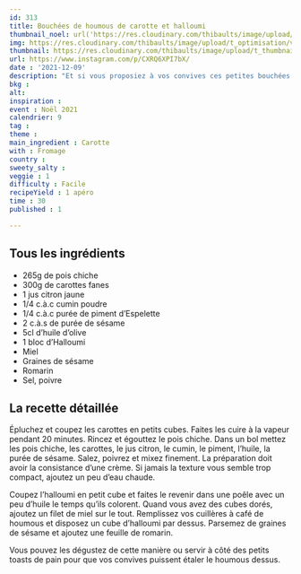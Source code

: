 ```yaml
---
id: 313
title: Bouchées de houmous de carotte et halloumi
thumbnail_noel: url('https://res.cloudinary.com/thibaults/image/upload/t_carre/v1639077828/Recipes/20211209_houmous_carotte_halloumi.jpg')
img: https://res.cloudinary.com/thibaults/image/upload/t_optimisation/v1639077828/Recipes/20211209_houmous_carotte_halloumi.jpg
thumbnail: https://res.cloudinary.com/thibaults/image/upload/t_thumbnail_josie/v1639077828/Recipes/20211209_houmous_carotte_halloumi.jpg
url: https://www.instagram.com/p/CXRQ6XPI7bX/
date : '2021-12-09'
description: "Et si vous proposiez à vos convives ces petites bouchées de houmous de carotte et halloumi. Rapide à faire et délicieux !"
bkg : 
alt: 
inspiration : 
event : Noël 2021
calendrier: 9
tag : 
theme : 
main_ingredient : Carotte
with : Fromage
country : 
sweety_salty : 
veggie : 1
difficulty : Facile
recipeYield : 1 apéro
time : 30
published : 1

---
```


## Tous les ingrédients
 - 265g de pois chiche
 - 300g de carottes fanes
 - 1 jus citron jaune
 - 1/4 c.à.c cumin poudre
 - 1/4 c.à.c purée de piment d’Espelette
 - 2 c.à.s de purée de sésame
 - 5cl d’huile d’olive
 - 1 bloc d’Halloumi
 - Miel
 - Graines de sésame
 - Romarin
 - Sel, poivre


## La recette détaillée
Épluchez et coupez les carottes en petits cubes. Faites les cuire à la vapeur pendant 20 minutes. Rincez et égouttez le pois chiche. Dans un bol mettez les pois chiche, les carottes, le jus citron, le cumin, le piment, l’huile, la purée de sésame. Salez, poivrez et mixez finement. La préparation doit avoir la consistance d’une crème. Si jamais la texture vous semble trop compact, ajoutez un peu d’eau chaude. 

Coupez l’halloumi en petit cube et faites le revenir dans une poêle avec un peu d’huile le temps qu’ils colorent. Quand vous avez des cubes dorés, ajoutez un filet de miel sur le tout. Remplissez vos cuillères à café de houmous et disposez un cube d’halloumi par dessus. Parsemez de graines de sésame et ajoutez une feuille de romarin.

Vous pouvez les dégustez de cette manière ou servir à côté des petits toasts de pain pour que vos convives puissent étaler le houmous dessus.